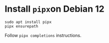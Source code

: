 # Install `pipx`on Debian 12

```
sudo apt install pipx
pipx ensurepath
```
Follow `pipx completions` instructions.
